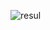 <p><img align="center" src="https://github-readme-stats.vercel.app/api/top-langs?username=Resull&show_icons=true&locale=en&layout=compact" alt="resul" /></p>
